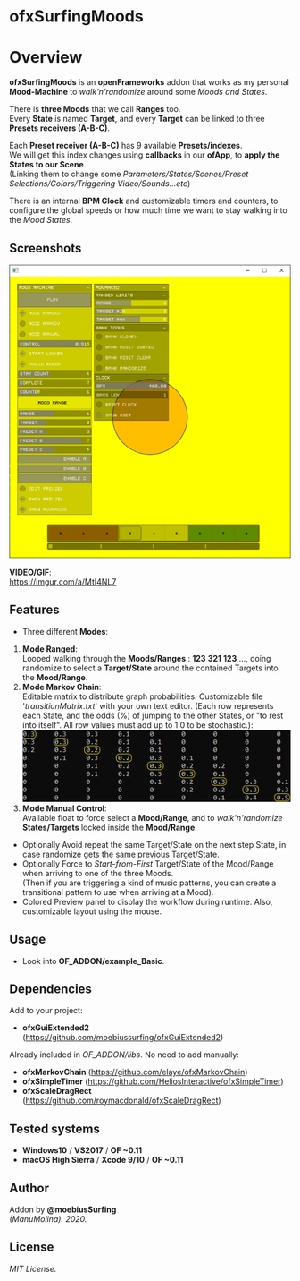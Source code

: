 ofxSurfingMoods
=============================

# Overview
**ofxSurfingMoods** is an **openFrameworks** addon that works as my personal **Mood-Machine** to *walk'n'randomize* around some *Moods and States*.  

There is **three Moods** that we call **Ranges** too.  
Every **State** is named **Target**, and every **Target** can be linked to three **Presets receivers (A-B-C)**.  

Each **Preset receiver (A-B-C)** has 9 available **Presets/indexes**.  
We will get this index changes using **callbacks** in our **ofApp**, to **apply the States to our Scene**.  
(Linking them to change some *Parameters/States/Scenes/Preset Selections/Colors/Triggering Video/Sounds...etc*)

There is an internal **BPM Clock** and customizable timers and counters, to configure the global speeds or how much time we want to stay walking into the *Mood States*.  

## Screenshots
![image](/readme_images/Capture1.PNG?raw=true "image")  

**VIDEO/GIF**:  
https://imgur.com/a/MtI4NL7

## Features
- Three different **Modes**:
1. **Mode Ranged**:  
Looped walking through the **Moods/Ranges** : **123** **321** **123** ..., doing randomize to select a **Target/State** around the contained Targets into the **Mood/Range**.
2. **Mode Markov Chain**:  
Editable matrix to distribute graph probabilities. Customizable file '*transitionMatrix.txt*' with your own text editor. (Each row represents each State, and the odds (%) of jumping to the other States, or "to rest into itself". All row values must add up to 1.0 to be stochastic.):  
![image](/readme_images/MarkovMatrix.PNG?raw=true "image")  
3. **Mode Manual Control**:  
Available float to force select a **Mood/Range**, and to *walk'n'randomize* **States/Targets** locked inside the **Mood/Range**.

- Optionally Avoid repeat the same Target/State on the next step State, in case randomize gets the same previous Target/State.
- Optionally Force to *Start-from-First* Target/State of the Mood/Range when arriving to one of the three Moods.  
(Then if you are triggering a kind of music patterns, you can create a transitional pattern to use when arriving at a Mood).
- Colored Preview panel to display the workflow during runtime. Also, customizable layout using the mouse.

## Usage
 - Look into **OF_ADDON/example_Basic**.

## Dependencies
Add to your project:  
- **ofxGuiExtended2** (https://github.com/moebiussurfing/ofxGuiExtended2)  

Already included in *OF_ADDON/libs*. No need to add manually:
- **ofxMarkovChain** (https://github.com/elaye/ofxMarkovChain)
- **ofxSimpleTimer** (https://github.com/HeliosInteractive/ofxSimpleTimer)
- **ofxScaleDragRect** (https://github.com/roymacdonald/ofxScaleDragRect)

## Tested systems
- **Windows10** / **VS2017** / **OF ~0.11**
- **macOS High Sierra** / **Xcode 9/10** / **OF ~0.11**

## Author
Addon by **@moebiusSurfing**  
*(ManuMolina). 2020.*

## License
*MIT License.*